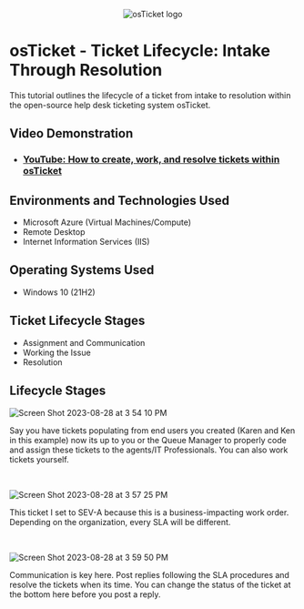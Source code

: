 <p align="center">
<img src="https://i.imgur.com/Clzj7Xs.png" alt="osTicket logo"/>
</p>

<h1>osTicket - Ticket Lifecycle: Intake Through Resolution</h1>
This tutorial outlines the lifecycle of a ticket from intake to resolution within the open-source help desk ticketing system osTicket.<br />


<h2>Video Demonstration</h2>

- ### [YouTube: How to create, work, and resolve tickets within osTicket](https://www.youtube.com)

<h2>Environments and Technologies Used</h2>

- Microsoft Azure (Virtual Machines/Compute)
- Remote Desktop
- Internet Information Services (IIS)

<h2>Operating Systems Used </h2>

- Windows 10</b> (21H2)

<h2>Ticket Lifecycle Stages</h2>

- Assignment and Communication
- Working the Issue
- Resolution

<h2>Lifecycle Stages</h2>

![Screen Shot 2023-08-28 at 3 54 10 PM](https://github.com/malikharris4587/ticket-lifecycle/assets/143438495/1619ff61-fc84-4620-b196-59744bacfa3e)
<p>
Say you have tickets populating from end users you created (Karen and Ken in this example) now its up to you or the Queue Manager to properly code and assign these tickets to the agents/IT Professionals. You can also work tickets yourself. 
</p>
<br />


![Screen Shot 2023-08-28 at 3 57 25 PM](https://github.com/malikharris4587/ticket-lifecycle/assets/143438495/1d5b27de-131c-49f2-a4f6-785d4697d321)

<p>
This ticket I set to SEV-A because this is a business-impacting work order. Depending on the organization, every SLA will be different.
</p>
<br />


![Screen Shot 2023-08-28 at 3 59 50 PM](https://github.com/malikharris4587/ticket-lifecycle/assets/143438495/d9c26a38-e134-42f9-afbd-ba4bb9431dd6)

Communication is key here. Post replies following the SLA procedures and resolve the tickets when its time. You can change the status of the ticket at the bottom here before you post a reply.
</p>
<br />

